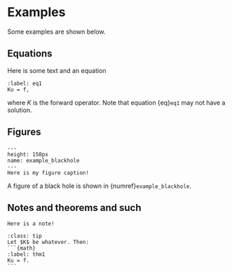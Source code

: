 # Examples

Some examples are shown below.

## Equations

Here is some text and an equation
```{math}
:label: eq1
Ku = f,
```
where $K$ is the forward operator. Note that equation {eq}`eq1` may not have a solution.

## Figures

```{figure} ./images/example/blackhole.png
---
height: 150px
name: example_blackhole
---
Here is my figure caption!
```
A figure of a black hole is shown in {numref}`example_blackhole`.

## Notes and theorems and such

```{note}
Here is a note!
```

````{admonition} Theorem on something
:class: tip
Let $K$ be whatever. Then:
```{math}
:label: thm1
Ku = f.
```
````
